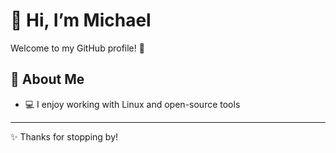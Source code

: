 # 👋 Hi, I’m Michael
Welcome to my GitHub profile! 🚀
## 🌟 About Me
- 💻 I enjoy working with Linux and open-source tools
---
✨ Thanks for stopping by!
<!--
**4captainfantastic/4captainfantastic** is a ✨ _special_ ✨ repository because its `README.md` (this file) appears on your GitHub profile.

Here are some ideas to get you started:

- 🔭 I’m currently working on ...
- 🌱 I’m currently learning ...
- 👯 I’m looking to collaborate on ...
- 🤔 I’m looking for help with ...
- 💬 Ask me about ...
- 📫 How to reach me: ...
- 😄 Pronouns: ...
- ⚡ Fun fact: ...
-->
